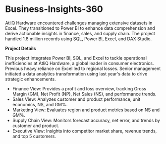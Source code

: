 # Business-Insights-360

AtliQ Hardware encountered challenges managing extensive datasets in Excel. They transitioned to Power BI to enhance data comprehension and derive actionable insights in finance, sales, and supply chain. The project handled 1.8 million records using SQL, Power BI, Excel, and DAX Studio.

**Project Details** 

This project integrates Power BI, SQL, and Excel to tackle operational inefficiencies at AtliQ Hardware, a global leader in consumer electronics. Previous heavy reliance on Excel led to regional losses. Senior management initiated a data analytics transformation using last year's data to drive strategic enhancements.

- Finance View: Provides a profit and loss overview, tracking Gross Margin (GM), Net Profit (NP), Net Sales (NS), and performance trends.
- Sales View: Analyzes customer and product performance, unit economics, NS, and GM%.
- Marketing View: Evaluates region and product metrics based on NS and GM%.
- Supply Chain View: Monitors forecast accuracy, net error, and trends by customer and product.
- Executive View: Insights into competitor market share, revenue trends, and top 5 customers.
